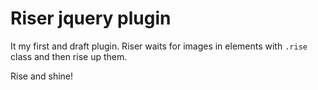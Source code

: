 # Riser jquery plugin
It my first and draft plugin. Riser waits for images in elements with `.rise` class and then rise up them.

Rise and shine!

